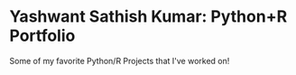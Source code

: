 # Yashwant Sathish Kumar: Python+R Portfolio
Some of my favorite Python/R Projects that I've worked on!
